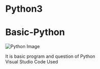 # Python3 <br>

# Basic-Python <br>
<picture>
  <source media="(prefers-color-scheme: dark)" srcset="https://logicoretech.com/wp-content/uploads/2022/05/Python-Symbol.png">
  <source media="(prefers-color-scheme: light)" srcset="https://logicoretech.com/wp-content/uploads/2022/05/Python-Symbol.png">
  <img alt="Python Image" src="https://logicoretech.com/wp-content/uploads/2022/05/Python-Symbol.png">
</picture>


It is basic program and question of Python <br>
Visual Studio Code Used <br>
